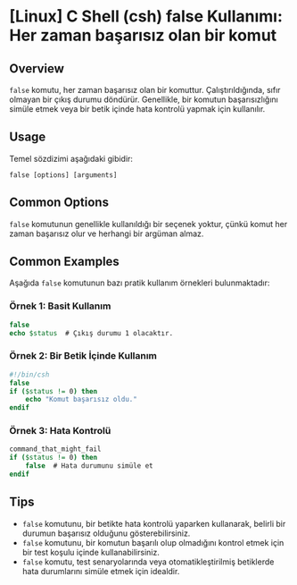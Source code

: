 # [Linux] C Shell (csh) false Kullanımı: Her zaman başarısız olan bir komut

## Overview
`false` komutu, her zaman başarısız olan bir komuttur. Çalıştırıldığında, sıfır olmayan bir çıkış durumu döndürür. Genellikle, bir komutun başarısızlığını simüle etmek veya bir betik içinde hata kontrolü yapmak için kullanılır.

## Usage
Temel sözdizimi aşağıdaki gibidir:
```
false [options] [arguments]
```

## Common Options
`false` komutunun genellikle kullanıldığı bir seçenek yoktur, çünkü komut her zaman başarısız olur ve herhangi bir argüman almaz.

## Common Examples
Aşağıda `false` komutunun bazı pratik kullanım örnekleri bulunmaktadır:

### Örnek 1: Basit Kullanım
```csh
false
echo $status  # Çıkış durumu 1 olacaktır.
```

### Örnek 2: Bir Betik İçinde Kullanım
```csh
#!/bin/csh
false
if ($status != 0) then
    echo "Komut başarısız oldu."
endif
```

### Örnek 3: Hata Kontrolü
```csh
command_that_might_fail
if ($status != 0) then
    false  # Hata durumunu simüle et
endif
```

## Tips
- `false` komutunu, bir betikte hata kontrolü yaparken kullanarak, belirli bir durumun başarısız olduğunu gösterebilirsiniz.
- `false` komutunu, bir komutun başarılı olup olmadığını kontrol etmek için bir test koşulu içinde kullanabilirsiniz.
- `false` komutu, test senaryolarında veya otomatikleştirilmiş betiklerde hata durumlarını simüle etmek için idealdir.